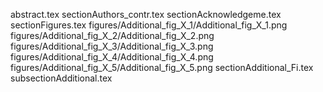 abstract.tex
sectionAuthors_contr.tex
sectionAcknowledgeme.tex
sectionFigures.tex
figures/Additional_fig_X_1/Additional_fig_X_1.png
figures/Additional_fig_X_2/Additional_fig_X_2.png
figures/Additional_fig_X_3/Additional_fig_X_3.png
figures/Additional_fig_X_4/Additional_fig_X_4.png
figures/Additional_fig_X_5/Additional_fig_X_5.png
sectionAdditional_Fi.tex
subsectionAdditional.tex

